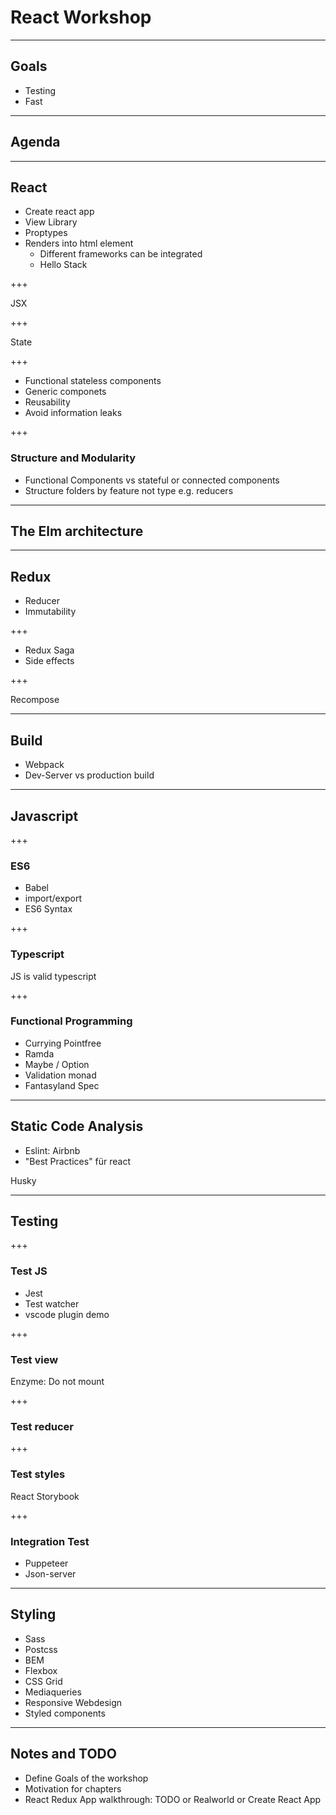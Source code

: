 # React Workshop

---

## Goals

* Testing
* Fast

---

## Agenda

---

## React

* Create react app
* View Library
* Proptypes
* Renders into html element
  * Different frameworks can be integrated
  * Hello Stack

+++

JSX

+++

State

+++

* Functional stateless components
* Generic componets
* Reusability
* Avoid information leaks

+++

### Structure and Modularity

* Functional Components vs stateful or connected components
* Structure folders by feature not type e.g. reducers

---

## The Elm architecture

---

## Redux

* Reducer
* Immutability

+++

* Redux Saga
* Side effects

+++

Recompose

---

## Build

* Webpack
* Dev-Server vs production build

---

## Javascript

+++

### ES6

* Babel
* import/export
* ES6 Syntax

+++

### Typescript

JS is valid typescript

+++

### Functional Programming

* Currying Pointfree
* Ramda
* Maybe / Option
* Validation monad
* Fantasyland Spec

---

## Static Code Analysis

* Eslint: Airbnb
* "Best Practices" für react

Husky

---

## Testing

+++

### Test JS

* Jest
* Test watcher
* vscode plugin demo

+++

### Test view

Enzyme: Do not mount

+++

### Test reducer

+++

### Test styles

React Storybook

+++

### Integration Test

* Puppeteer
* Json-server

---

## Styling

* Sass
* Postcss
* BEM
* Flexbox
* CSS Grid
* Mediaqueries
* Responsive Webdesign
* Styled components

---

## Notes and TODO

* Define Goals of the workshop
* Motivation for chapters
* React Redux App walkthrough: TODO or Realworld or Create React App
